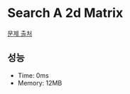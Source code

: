 # Search A 2d Matrix

[문제 출처](https://leetcode.com/problems/search-a-2d-matrix)

## 성능

- Time: 0ms
- Memory: 12MB